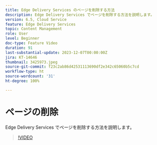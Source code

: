 ```yaml
---
title: Edge Delivery Services のページを削除する方法
description: Edge Delivery Services でページを削除する方法を説明します。
version: 6.5, Cloud Service
feature: Edge Delivery Services
topic: Content Management
role: User
level: Beginner
doc-type: Feature Video
duration: 91
last-substantial-update: 2023-12-07T00:00:00Z
jira: KT-14646
thumbnail: 3425973.jpeg
source-git-commit: f23c2ab86d42531113690df2e342c65060b5c7cd
workflow-type: ht
source-wordcount: '31'
ht-degree: 100%

---
```



# ページの削除

Edge Delivery Services でページを削除する方法を説明します。

>[!VIDEO](https://video.tv.adobe.com/v/3425973/?learn=on)
